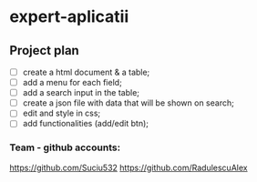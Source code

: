 # expert-aplicatii

## Project plan 

- [ ] create a html document & a table;
- [ ] add a menu for each field; 
- [ ] add a search input in the table;
- [ ] create a json file with data that will be shown on search;
- [ ] edit and style in css;
- [ ] add functionalities (add/edit btn);

### Team - github accounts:

https://github.com/Suciu532
https://github.com/RadulescuAlex
